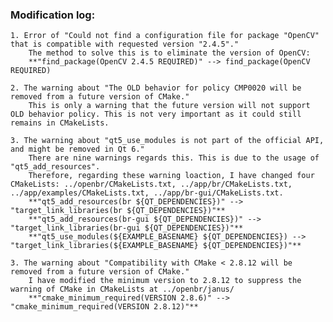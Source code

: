 ### Modification log:
    1. Error of "Could not find a configuration file for package "OpenCV" that is compatible with requested version "2.4.5"."
        The method to solve this is to eliminate the version of OpenCV:
        **"find_package(OpenCV 2.4.5 REQUIRED)" --> find_package(OpenCV REQUIRED)
        
    2. The warning about "The OLD behavior for policy CMP0020 will be removed from a future version of CMake."
        This is only a warning that the future version will not support OLD behavior policy. This is not very important as it could still remains in CMakeLists.
        
    3. The warning about "qt5_use_modules is not part of the official API, and might be removed in Qt 6."
        There are nine warnings regards this. This is due to the usage of "qt5_add_resources".
        Therefore, regarding these warning loaction, I have changed four CMakeLists: ../openbr/CMakeLists.txt, ../app/br/CMakeLists.txt, ../app/examples/CMakeLists.txt, ../app/br-gui/CMakeLists.txt.
        **"qt5_add_resources(br ${QT_DEPENDENCIES})" --> "target_link_libraries(br ${QT_DEPENDENCIES})"**
        **"qt5_add_resources(br-gui ${QT_DEPENDENCIES})" --> "target_link_libraries(br-gui ${QT_DEPENDENCIES})"**
        **"qt5_use_modules(${EXAMPLE_BASENAME} ${QT_DEPENDENCIES}) --> "target_link_libraries(${EXAMPLE_BASENAME} ${QT_DEPENDENCIES})"**
        
    3. The warning about "Compatibility with CMake < 2.8.12 will be removed from a future version of CMake."
        I have modified the minimum version to 2.8.12 to suppress the warning of CMake in CMakeLists at ../openbr/janus/
        **"cmake_minimum_required(VERSION 2.8.6)" --> "cmake_minimum_required(VERSION 2.8.12)"**

